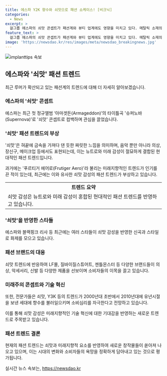```yaml
---
title: 에스파 Y2K 향수와 쇠맛으로 패션 쇼케이스! [비크닉]
categories:
  - News
excerpt: >
  걸그룹 에스파의 쇠맛 콘셉트가 패션계와 뷰티 업계에도 영향을 미치고 있다. 메탈릭 소재의 의상, 반짝이는 실버 메이크업 등이 쇠맛을 대변하고 있다. 이는 90년대 후반의 사이버 여전사 콘셉트와 2000년대 초반의 푸르티거 에어로 트렌드가 다시 떠오르는 현상으로 연결된다. 패션과 뷰티 업계는 이 트렌드에 민감하게 반응하고 있으며, 은색 액세서리부터 신발, 가방, 립스틱까지 다양한 제품에 쇠맛 트렌드가 반영되고 있다. AI 기술의 발전과 인공지능이 디자인과 패션 분야에 미치는 영향도 쇠맛 트렌드와 연결된다. 해당 트렌드는 2000년대에서 2010년대 어린 시절을 보낸 세대에 향수를 자극하며 소비심리를 자극하고 있다. 패션과 뷰티 업계에서 이 트렌드가 미래에도 계속 반영될 것으로 보인다.
feature_text: >
  걸그룹 에스파의 쇠맛 콘셉트가 패션계와 뷰티 업계에도 영향을 미치고 있다. 메탈릭 소재의 의상, 반짝이는 실버 메이크업 등이 쇠맛을 대변하고 있다. 이는 90년대 후반의 사이버 여전사 콘셉트와 2000년대 초반의 푸르티거 에어로 트렌드가 다시 떠오르는 현상으로 연결된다. 패션과 뷰티 업계는 이 트렌드에 민감하게 반응하고 있으며, 은색 액세서리부터 신발, 가방, 립스틱까지 다양한 제품에 쇠맛 트렌드가 반영되고 있다. AI 기술의 발전과 인공지능이 디자인과 패션 분야에 미치는 영향도 쇠맛 트렌드와 연결된다. 해당 트렌드는 2000년대에서 2010년대 어린 시절을 보낸 세대에 향수를 자극하며 소비심리를 자극하고 있다. 패션과 뷰티 업계에서 이 트렌드가 미래에도 계속 반영될 것으로 보인다.
image: 'https://newsdao.kr/res/images/meta/newsdao_breakingnews.jpg'
---
```


<p><img src="https://newsdao.kr/res/images/meta/newsdao_breakingnews.jpg" alt="implanttips 속보" /></p>

<h2 data-ke-size="size26">에스파와 '쇠맛' 패션 트렌드</h2>

<p data-ke-size="size16">최근 루머가 확산되고 있는 패션계의 트렌드에 대해 더 자세히 알아보겠습니다.</p>

<h3>에스파의 '쇠맛' 콘셉트</h3>

<p data-ke-size="size16">에스파는 최근 첫 정규앨범 ‘아마겟돈(Armageddon)’의 타이틀곡 '슈퍼노바(Supernova)'로 '쇠맛' 콘셉트로 컴백하며 관심을 끌었습니다.</p>

<h3>'쇠맛' 패션 트렌드의 부상</h3>

<p data-ke-size="size16">'쇠맛'은 혀끝에 금속을 가져다 댄 듯한 짜릿한 느낌을 의미하며, 음악 뿐만 아니라 의상, 장신구, 메이크업 등에서도 표현되는데, 이는 뉴트로와 미래 감성이 절묘하게 결합된 현대적인 패션 트렌드입니다.</p>

<p data-ke-size="size16">과거에는 '푸르티거 에어로(Frutiger Aero)'라 불리는 미래지향적인 트렌드가 인기를 끈 적이 있는데, 최근에는 이와 유사한 쇠맛 감성의 패션 트렌드가 부상하고 있습니다.</p>

<table>
  <tr>
    <td style="text-align: center; height: 17px;"><b>트렌드 요약</b></td>
  </tr>
  <tr>
    <td>쇠맛 감성은 뉴트로와 미래 감성이 혼합된 현대적인 패션 트렌드를 반영하고 있습니다.</td>
  </tr>
</table>

<h3>'쇠맛'을 반영한 스타들</h3>

<p data-ke-size="size16">에스파와 블랙핑크 리사 등 최근에는 여러 스타들이 쇠맛 감성을 반영한 신곡과 스타일로 화제를 모으고 있습니다.</p>

<h3>패션 브랜드의 대응</h3>

<p data-ke-size="size16">쇠맛 트렌드에 반응하여 LF몰, 질바이질스튜어트, 젠틀몬스터 등 다양한 브랜드들이 의상, 악세서리, 신발 등 다양한 제품을 선보이며 소비자들의 이목을 끌고 있습니다.</p>

<h3>미래주의 콘셉트와 기술 혁신</h3>

<p data-ke-size="size16">또한, 전문가들은 쇠맛, Y3K 등의 트렌드가 2000년대 초반에서 2010년대에 유년시절을 보낸 세대에 향수를 불러일으키며 소비심리를 자극한다고 전망하고 있습니다.</p>

<p data-ke-size="size16">이를 통해 쇠맛 감성은 미래지향적인 기술 혁신에 대한 기대감을 반영하는 새로운 트렌드로 주목받고 있습니다.</p>

<h3>패션 트렌드 결론</h3>

<p data-ke-size="size16">현재의 패션 트렌드는 쇠맛과 미래지향적 요소를 반영하여 새로운 창작물들이 쏟아져 나오고 있으며, 이는 시대의 변화와 소비자들의 욕망을 정확하게 담아내고 있는 것으로 평가됩니다.</p>
실시간 뉴스 속보는, <a href="https://newsdao.kr" rel="dofollow">https://newsdao.kr</a>


